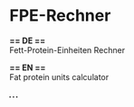 # FPE-Rechner
<b>== DE ==</b> <br />
Fett-Protein-Einheiten Rechner

<b>== EN ==</b><br />
Fat protein units calculator

<img src="http://www.bilder-upload.eu/show.php?file=27b6c3-1475680218.png" border="1" alt="" />
<img src="http://www.bilder-upload.eu/show.php?file=b2f355-1475680235.png" border="1" alt="" />



<img src="http://www.bilder-upload.eu/thumb/5ca473-1474374895.png" border="1" alt="" />
